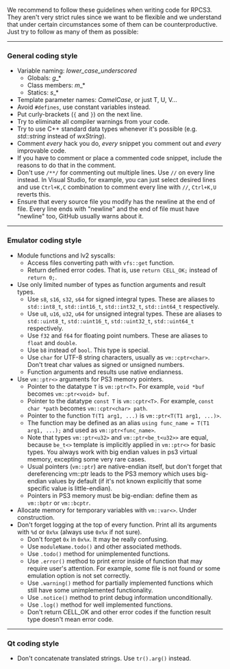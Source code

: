 We recommend to follow these guidelines when writing code for RPCS3. They aren't very strict rules since we want to be flexible and we understand that under certain circumstances some of them can be counterproductive. Just try to follow as many of them as possible:

***
### General coding style
* Variable naming: *lower_case_underscored*
    * Globals: _g__*
    * Class members: _m__*
    * Statics: _s__*
* Template parameter names: *CamelCase*, or just T, U, V...
* Avoid `#defines`, use constant variables instead.
* Put curly-brackets (`{` and `}`) on the next line.
* Try to eliminate all compiler warnings from your code.
* Try to use C++ standard data types whenever it's possible (e.g. _std::string_ instead of _wxString_).
* Comment *every* hack you do, *every* snippet you comment out and *every* improvable code.
* If you have to comment or place a commented code snippet, include the reasons to do that in the comment.
* Don't use `/**/` for commenting out multiple lines. Use `//` on every line instead. In Visual Studio, for example, you can just select desired lines and use `Ctrl+K,C` combination to comment every line with `//`, `Ctrl+K,U` reverts this.
* Ensure that every source file you modify has the newline at the end of file. Every line ends with "newline" and the end of file must have "newline" too, GitHub usually warns about it.

***
### Emulator coding style
* Module functions and lv2 syscalls:
    * Access files converting path with `vfs::get` function.
    * Return defined error codes. That is, use `return CELL_OK;` instead of `return 0;`.
* Use only limited number of types as function arguments and result types.
    * Use `s8`, `s16`, `s32`, `s64` for signed integral types. These are aliases to `std::int8_t`, `std::int16_t`, `std::int32_t`, `std::int64_t` respectively.
    * Use `u8`, `u16`, `u32`, `u64` for unsigned integral types. These are aliases to `std::uint8_t`, `std::uint16_t`, `std::uint32_t`, `std::uint64_t` respectively.
    * Use `f32` and `f64` for floating point numbers. These are aliases to `float` and `double`.
    * Use `b8` instead of `bool`. This type is special.
    * Use `char` for UTF-8 string characters, usually as `vm::cptr<char>`. Don't treat char values as signed or unsigned numbers.
    * Function arguments and results use native endianness.
* Use `vm::ptr<>` arguments for PS3 memory pointers.
    * Pointer to the datatype `T` is `vm::ptr<T>`. For example, `void *buf` becomes `vm::ptr<void> buf`.
    * Pointer to the datatype `const T` is `vm::cptr<T>`. For example, `const char *path` becomes `vm::cptr<char> path`.
    * Pointer to the function `T(T1 arg1, ...)` is `vm::ptr<T(T1 arg1, ...)>`.
    * The function may be defined as an alias `using func_name = T(T1 arg1, ...);` and used as `vm::ptr<func_name>`.
    * Note that types `vm::ptr<u32>` and `vm::ptr<be_t<u32>>` are equal, because `be_t<>` template is implicitly applied in `vm::ptr<>` for basic types. You always work with big endian values in ps3 virtual memory, excepting some very rare cases.
    * Usual pointers (`vm::ptr`) are native-endian itself, but don't forget that dereferencing vm::ptr leads to the PS3 memory which uses big-endian values by default (if it's not known explicitly that some specific value is little-endian).
    * Pointers in PS3 memory must be big-endian: define them as `vm::bptr` or `vm::bcptr`.
* Allocate memory for temporary variables with `vm::var<>`. Under construction.
* Don't forget logging at the top of every function. Print all its arguments with `%d` or `0x%x` (always use `0x%x` if not sure).
    * Don't forget `0x` in `0x%x`. It may be really confusing.
    * Use `moduleName.todo()` and other associated methods.
    * Use `.todo()` method for unimplemented functions.
    * Use `.error()` method to print error inside of function that may require user's attention. For example, some file is not found or some emulation option is not set correctly.
    * Use `.warning()` method for partially implemented functions which still have some unimplemented functionality.
    * Use `.notice()` method to print debug information unconditionally.
    * Use `.log()` method for well implemented functions.
    * Don't return CELL_OK and other error codes if the function result type doesn't mean error code.

***
### Qt coding style
* Don't concatenate translated strings. Use `tr().arg()` instead.
